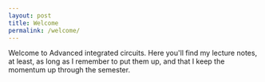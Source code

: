 ```yaml
---
layout: post
title: Welcome
permalink: /welcome/
---
```


Welcome to Advanced integrated circuits. Here you'll find my lecture notes, at
least, as long as I remember to put them up, and that I keep the momentum up
through the semester.


